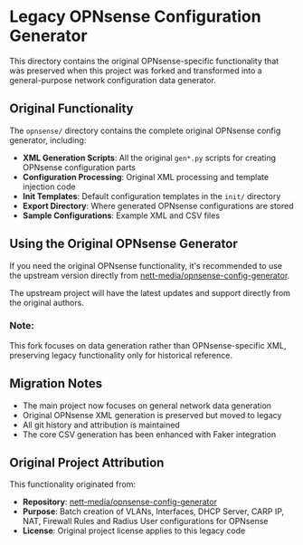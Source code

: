 # Legacy OPNsense Configuration Generator

This directory contains the original OPNsense-specific functionality that was preserved when this project was forked and transformed into a general-purpose network configuration data generator.

## Original Functionality

The `opnsense/` directory contains the complete original OPNsense config generator, including:

- **XML Generation Scripts**: All the original `gen*.py` scripts for creating OPNsense configuration parts
- **Configuration Processing**: Original XML processing and template injection code
- **Init Templates**: Default configuration templates in the `init/` directory
- **Export Directory**: Where generated OPNsense configurations are stored
- **Sample Configurations**: Example XML and CSV files

## Using the Original OPNsense Generator

If you need the original OPNsense functionality, it's recommended to use the upstream version directly from [nett-media/opnsense-config-generator](https://github.com/nett-media/opnsense-config-generator).

The upstream project will have the latest updates and support directly from the original authors.

### Note:

This fork focuses on data generation rather than OPNsense-specific XML, preserving legacy functionality only for historical reference.

## Migration Notes

- The main project now focuses on general network data generation
- Original OPNsense XML generation is preserved but moved to legacy
- All git history and attribution is maintained
- The core CSV generation has been enhanced with Faker integration

## Original Project Attribution

This functionality originated from:
- **Repository**: [nett-media/opnsense-config-generator](https://github.com/nett-media/opnsense-config-generator)
- **Purpose**: Batch creation of VLANs, Interfaces, DHCP Server, CARP IP, NAT, Firewall Rules and Radius User configurations for OPNsense
- **License**: Original project license applies to this legacy code
